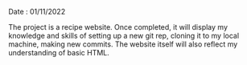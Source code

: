 Date : 01/11/2022

 The project is a recipe website. Once completed, it will display my knowledge and skills of setting up a new git rep, cloning it to my local machine, making new commits. The website itself will also reflect my understanding of basic HTML.
